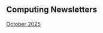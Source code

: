 ## Computing Newsletters

[October 2025](https://dune.github.io/FAQ/Computing-Newsletter-2025-10.md)